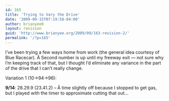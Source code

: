 ```yaml
---
id: 165
title: 'Trying to Vary the Drive'
date: '2009-09-15T07:19:58-04:00'
author: brianyee0
layout: revision
guid: 'http://www.brianyee.org/2009/09/163-revision-2/'
permalink: '/?p=165'
---
```


I’ve been trying a few ways home from work (the general idea courtesy of Blue Racecar). Â Second number is up until my freeway exit — not sure why I’m keeping track of that, but I thought I’d eliminate any variance in the part of the drive that I can’t really change.

Variation 1 (10-&gt;94-&gt;96):

**9/14**: 28.29.9 (23.41.2) – Â time slightly off because I stopped to get gas, but I played with the timer to approximate cutting that out…
